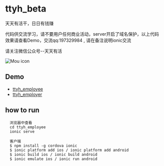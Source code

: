 # ttyh_beta
天天有活干，日日有钱赚

代码供交流学习，请不要用户任何商业活动，server开启了域名保护，以上代码效果请查看Demo，交流qq:197329984 , 请在备注说明ionic交流

请关注微信公众号--天天有活


![Mou icon](http://www.51duangong.com/images/browse.jpg)

Demo
---
* [ttyh_employee](http://www.ebuyme.cn:8101)
* [ttyh_employer](http://www.ebuyme.cn:8100)


how to run
---
```
  浏览器中查看
  cd ttyh_employee
  ionic serve
  
  客户端
  $ npm install -g cordova ionic
  $ ionic platform add ios / ionic platform add android
  $ ionic build ios / ionic build android
  $ ionic emulate ios / ionic run android
```  

